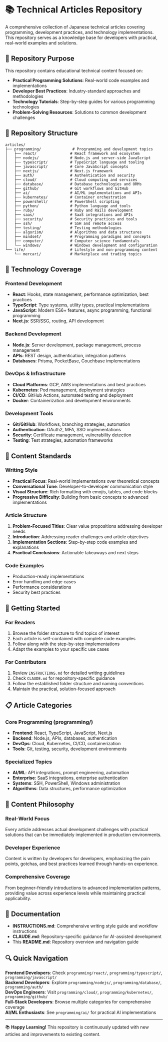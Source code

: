 # 📚 Technical Articles Repository

A comprehensive collection of Japanese technical articles covering programming, development practices, and technology implementations. This repository serves as a knowledge base for developers with practical, real-world examples and solutions.

## 🎯 Repository Purpose

This repository contains educational technical content focused on:
- **Practical Programming Solutions**: Real-world code examples and implementations
- **Developer Best Practices**: Industry-standard approaches and methodologies  
- **Technology Tutorials**: Step-by-step guides for various programming technologies
- **Problem-Solving Resources**: Solutions to common development challenges

## 📁 Repository Structure

```
articles/
├── programming/              # Programming and development topics
│   ├── react/               # React framework and ecosystem
│   ├── nodejs/              # Node.js and server-side JavaScript
│   ├── typescript/          # TypeScript language and tooling
│   ├── javascript/          # Core JavaScript concepts
│   ├── nextjs/              # Next.js framework
│   ├── auth/                # Authentication and security
│   ├── cloud/               # Cloud computing and services
│   ├── database/            # Database technologies and ORMs
│   ├── github/              # Git workflows and GitHub
│   ├── ai/                  # AI/ML implementations and APIs
│   ├── kubernetes/          # Container orchestration
│   ├── powershell/          # PowerShell scripting
│   ├── python/              # Python language and tools
│   ├── ruby/                # Ruby and Rails development
│   ├── saas/                # SaaS integrations and APIs
│   ├── security/            # Security practices and tools
│   ├── ssh/                 # SSH and remote access
│   ├── testing/             # Testing methodologies
│   ├── algorism/            # Algorithms and data structures
│   ├── mindset/             # Programming paradigms and concepts
│   ├── computer/            # Computer science fundamentals
│   └── windows/             # Windows development and configuration
└── life/                    # Lifestyle and non-programming content
    └── mercari/             # Marketplace and trading topics
```

## 🔧 Technology Coverage

### Frontend Development
- **React**: Hooks, state management, performance optimization, best practices
- **TypeScript**: Type systems, utility types, practical implementations
- **JavaScript**: Modern ES6+ features, async programming, functional programming
- **Next.js**: SSR/SSG, routing, API development

### Backend Development  
- **Node.js**: Server development, package management, process management
- **APIs**: REST design, authentication, integration patterns
- **Databases**: Prisma, PocketBase, Couchbase implementations

### DevOps & Infrastructure
- **Cloud Platforms**: GCP, AWS implementations and best practices
- **Kubernetes**: Pod management, deployment strategies
- **CI/CD**: GitHub Actions, automated testing and deployment
- **Docker**: Containerization and development environments

### Development Tools
- **Git/GitHub**: Workflows, branching strategies, automation
- **Authentication**: OAuth2, MFA, SSO implementations  
- **Security**: Certificate management, vulnerability detection
- **Testing**: Test strategies, automation frameworks

## 📖 Content Standards

### Writing Style
- **Practical Focus**: Real-world implementations over theoretical concepts
- **Conversational Tone**: Developer-to-developer communication style
- **Visual Structure**: Rich formatting with emojis, tables, and code blocks
- **Progressive Difficulty**: Building from basic concepts to advanced implementations

### Article Structure
1. **Problem-Focused Titles**: Clear value propositions addressing developer needs
2. **Introduction**: Addressing reader challenges and article objectives  
3. **Implementation Sections**: Step-by-step code examples and explanations
4. **Practical Conclusions**: Actionable takeaways and next steps

### Code Examples
- Production-ready implementations
- Error handling and edge cases
- Performance considerations
- Security best practices

## 🚀 Getting Started

### For Readers
1. Browse the folder structure to find topics of interest
2. Each article is self-contained with complete code examples
3. Follow along with the step-by-step implementations
4. Adapt the examples to your specific use cases

### For Contributors
1. Review `INSTRUCTIONS.md` for detailed writing guidelines
2. Check `CLAUDE.md` for repository-specific guidance
3. Follow the established folder structure and naming conventions
4. Maintain the practical, solution-focused approach

## 📋 Article Categories

### Core Programming (programming/)
- **Frontend**: React, TypeScript, JavaScript, Next.js
- **Backend**: Node.js, APIs, databases, authentication
- **DevOps**: Cloud, Kubernetes, CI/CD, containerization
- **Tools**: Git, testing, security, development environments

### Specialized Topics
- **AI/ML**: API integrations, prompt engineering, automation
- **Enterprise**: SaaS integrations, enterprise authentication
- **Systems**: SSH, PowerShell, Windows administration
- **Algorithms**: Data structures, performance optimization

## 🎨 Content Philosophy

### Real-World Focus
Every article addresses actual development challenges with practical solutions that can be immediately implemented in production environments.

### Developer Experience
Content is written by developers for developers, emphasizing the pain points, gotchas, and best practices learned through hands-on experience.

### Comprehensive Coverage
From beginner-friendly introductions to advanced implementation patterns, providing value across experience levels while maintaining practical applicability.

## 📝 Documentation

- **INSTRUCTIONS.md**: Comprehensive writing style guide and workflow instructions
- **CLAUDE.md**: Repository-specific guidance for AI-assisted development
- This **README.md**: Repository overview and navigation guide

## 🔍 Quick Navigation

**Frontend Developers**: Check `programming/react/`, `programming/typescript/`, `programming/javascript/`  
**Backend Developers**: Explore `programming/nodejs/`, `programming/database/`, `programming/auth/`  
**DevOps Engineers**: Visit `programming/cloud/`, `programming/kubernetes/`, `programming/github/`  
**Full-Stack Developers**: Browse multiple categories for comprehensive coverage  
**AI/ML Enthusiasts**: See `programming/ai/` for practical AI implementations

---

📚 **Happy Learning!** This repository is continuously updated with new articles and improvements to existing content.